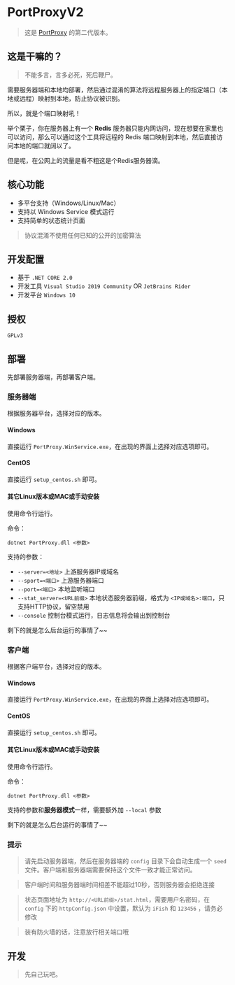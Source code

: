 # PortProxyV2

> 这是 [PortProxy](https://github.com/iccfish/PortProxy) 的第二代版本。

## 这是干嘛的？

> 不能多言，言多必死，死后鞭尸。

需要服务器端和本地均部署，然后通过混淆的算法将远程服务器上的指定端口（本地或远程）映射到本地，防止协议被识别。

所以，就是个端口映射吼！

举个栗子，你在服务器上有一个 **Redis** 服务器只能内网访问，现在想要在家里也可以访问，那么可以通过这个工具将远程的 Redis 端口映射到本地，然后直接访问本地的端口就阔以了。

但是呢，在公网上的流量是看不粗这是个Redis服务器滴。

## 核心功能

- 多平台支持（Windows/Linux/Mac）
- 支持以 Windows Service 模式运行
- 支持简单的状态统计页面

> 协议混淆不使用任何已知的公开的加密算法

## 开发配置

- 基于 `.NET CORE 2.0`
- 开发工具 `Visual Studio 2019 Community` OR `JetBrains Rider`
- 开发平台 `Windows 10`

## 授权

`GPLv3`

## 部署

先部署服务器端，再部署客户端。

### 服务器端

根据服务器平台，选择对应的版本。

#### Windows

直接运行 `PortProxy.WinService.exe`，在出现的界面上选择对应选项即可。

#### CentOS

直接运行 `setup_centos.sh` 即可。

#### 其它Linux版本或MAC或手动安装

使用命令行运行。

命令：

`dotnet PortProxy.dll <参数>`

支持的参数：

- `--server=<地址>` 上游服务器IP或域名
- `--sport=<端口>` 上游服务器端口
- `--port=<端口>` 本地监听端口
- `--stat_server=<URL前缀>` 本地状态服务器前缀，格式为 `<IP或域名>:端口`，只支持HTTP协议，留空禁用
- `--console` 控制台模式运行，日志信息将会输出到控制台

剩下的就是怎么后台运行的事情了~~

### 客户端

根据客户端平台，选择对应的版本。

#### Windows

直接运行 `PortProxy.WinService.exe`，在出现的界面上选择对应选项即可。

#### CentOS

直接运行 `setup_centos.sh` 即可。

#### 其它Linux版本或MAC或手动安装

使用命令行运行。

命令：

`dotnet PortProxy.dll <参数>`

支持的参数和**服务器模式**一样，需要额外加 `--local` 参数

剩下的就是怎么后台运行的事情了~~

### 提示

> 请先启动服务器端，然后在服务器端的 `config` 目录下会自动生成一个 `seed` 文件。客户端和服务器端需要保持这个文件一致才能正常访问。

> 客户端时间和服务器端时间相差不能超过10秒，否则服务器会拒绝连接

> 状态页面地址为 `http://<URL前缀>/stat.html`，需要用户名密码，在 `config` 下的 `httpConfig.json` 中设置，默认为 `iFish` 和 `123456` ，请务必修改

> 装有防火墙的话，注意放行相关端口哦

## 开发

> 先自己玩吧。